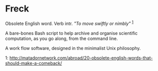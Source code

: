 # Freck

Obsolete English word. 
Verb intr. *"To move swiftly or nimbly"* 
<sup>[1](#ref1)</sup>

A bare-bones Bash script to help archive and organise scientific computation,
as you go along, from the command line.

A work flow software, designed in the minimalist Unix philosophy.

<a name="ref1">1</a>: http://matadornetwork.com/abroad/20-obsolete-english-words-that-should-make-a-comeback/
